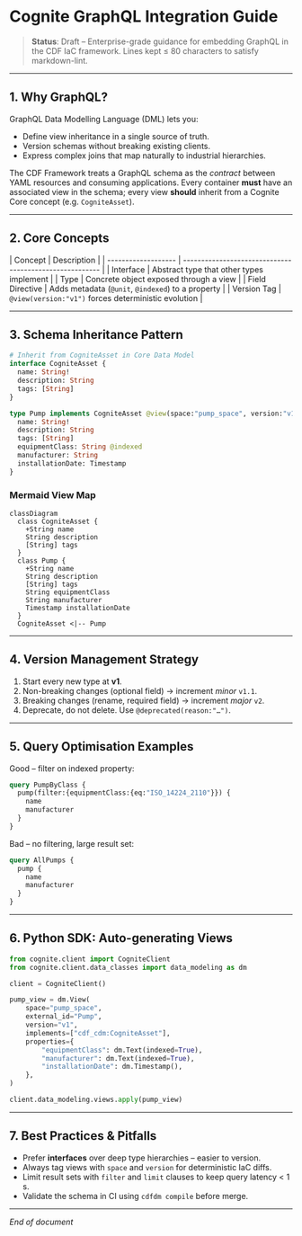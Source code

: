 # Cognite GraphQL Integration Guide

> **Status**: Draft – Enterprise-grade guidance for embedding GraphQL in the CDF
> IaC framework. Lines kept ≤ 80 characters to satisfy markdown-lint.

______________________________________________________________________

## 1. Why GraphQL?

GraphQL Data Modelling Language (DML) lets you:

- Define view inheritance in a single source of truth.
- Version schemas without breaking existing clients.
- Express complex joins that map naturally to industrial hierarchies.

The CDF Framework treats a GraphQL schema as the *contract* between YAML
resources and consuming applications. Every container **must** have an
associated view in the schema; every view **should** inherit from a Cognite Core
concept (e.g. `CogniteAsset`).

______________________________________________________________________

## 2. Core Concepts

| Concept | Description | | ------------------- |
------------------------------------------------------- | | Interface | Abstract
type that other types implement | | Type | Concrete object exposed through a
view | | Field Directive | Adds metadata (`@unit`, `@indexed`) to a property | |
Version Tag | `@view(version:"v1")` forces deterministic evolution |

______________________________________________________________________

## 3. Schema Inheritance Pattern

```graphql
# Inherit from CogniteAsset in Core Data Model
interface CogniteAsset {
  name: String!
  description: String
  tags: [String]
}

type Pump implements CogniteAsset @view(space:"pump_space", version:"v1") {
  name: String!
  description: String
  tags: [String]
  equipmentClass: String @indexed
  manufacturer: String
  installationDate: Timestamp
}
```

### Mermaid View Map

```mermaid
classDiagram
  class CogniteAsset {
    +String name
    String description
    [String] tags
  }
  class Pump {
    +String name
    String description
    [String] tags
    String equipmentClass
    String manufacturer
    Timestamp installationDate
  }
  CogniteAsset <|-- Pump
```

______________________________________________________________________

## 4. Version Management Strategy

1. Start every new type at **v1**.
1. Non-breaking changes (optional field) → increment *minor* `v1.1`.
1. Breaking changes (rename, required field) → increment *major* `v2`.
1. Deprecate, do not delete. Use `@deprecated(reason:"…")`.

______________________________________________________________________

## 5. Query Optimisation Examples

Good – filter on indexed property:

```graphql
query PumpByClass {
  pump(filter:{equipmentClass:{eq:"ISO_14224_2110"}}) {
    name
    manufacturer
  }
}
```

Bad – no filtering, large result set:

```graphql
query AllPumps {
  pump {
    name
    manufacturer
  }
}
```

______________________________________________________________________

## 6. Python SDK: Auto-generating Views

```python
from cognite.client import CogniteClient
from cognite.client.data_classes import data_modeling as dm

client = CogniteClient()

pump_view = dm.View(
    space="pump_space",
    external_id="Pump",
    version="v1",
    implements=["cdf_cdm:CogniteAsset"],
    properties={
        "equipmentClass": dm.Text(indexed=True),
        "manufacturer": dm.Text(indexed=True),
        "installationDate": dm.Timestamp(),
    },
)

client.data_modeling.views.apply(pump_view)
```

______________________________________________________________________

## 7. Best Practices & Pitfalls

- Prefer **interfaces** over deep type hierarchies – easier to version.
- Always tag views with `space` and `version` for deterministic IaC diffs.
- Limit result sets with `filter` and `limit` clauses to keep query latency < 1
  s.
- Validate the schema in CI using `cdfdm compile` before merge.

______________________________________________________________________

*End of document*

